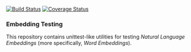 [![Build Status](https://travis-ci.com/mpss2019fn1/embedding-testing.svg?branch=master)](https://travis-ci.com/mpss2019fn1/embedding-testing)
[![Coverage Status](https://coveralls.io/repos/github/mpss2019fn1/embedding-testing/badge.svg?branch=master)](https://coveralls.io/github/mpss2019fn1/embedding-testing?branch=master)


### Embedding Testing

This repository contains unittest-like utilities for testing _Natural Language Embeddings_ (more specifically, _Word Embeddings_).
